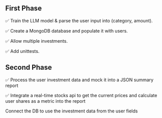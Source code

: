 ## First Phase

✅ Train the LLM model & parse the user input into (category, amount). 

✅ Create a MongoDB database and populate it with users.

✅ Allow multiple investments.

✅ Add unittests.

## Second Phase

✅ Process the user investment data and mock it into a JSON summary report

✅ Integrate a real-time stocks api to get the current prices and calculate user shares as a metric into the report

Connect the DB to use the investment data from the user fields 
